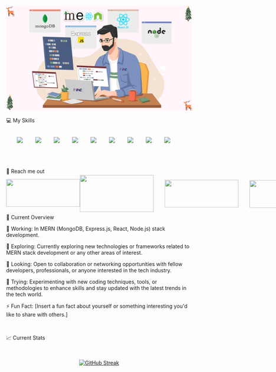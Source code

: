

![cover photo!](https://raw.githubusercontent.com/kazirauf/kazirauf/main/Black%20and%20Pink%20Gradient%20Motivational%20Quote%20Desktop%20Wallpaper.png)

💻 My Skills

<br/>
 <div align="center">
        <div>
          <img width="45px" style="margin-right: 30px;"  src="https://upload.wikimedia.org/wikipedia/commons/thumb/d/d5/CSS3_logo_and_wordmark.svg/640px-CSS3_logo_and_wordmark.svg.png" />
          <img width="60px" style="margin-right: 30px;" src="https://upload.wikimedia.org/wikipedia/commons/thumb/6/61/HTML5_logo_and_wordmark.svg/800px-HTML5_logo_and_wordmark.svg.png" />
          <img width="60px" style="margin-right: 30px;" src="https://upload.wikimedia.org/wikipedia/commons/thumb/b/b2/Bootstrap_logo.svg/800px-Bootstrap_logo.svg.png" />
          <img width="70px" style="margin-right: 30px;" src="https://static-00.iconduck.com/assets.00/tailwind-css-icon-512x307-1v56l8ed.png" />
          <img width="60px" style="margin-right: 30px;" src="https://upload.wikimedia.org/wikipedia/commons/thumb/a/a7/React-icon.svg/1200px-React-icon.svg.png" />
          <img width="70px" style="margin-right: 30px;" src="https://miro.medium.com/v2/resize:fit:512/1*doAg1_fMQKWFoub-6gwUiQ.png" />
          <img width="60px" style="margin-right: 30px;" src="https://upload.wikimedia.org/wikipedia/commons/thumb/6/6a/JavaScript-logo.png/768px-JavaScript-logo.png" />
          <img width="60px" style="margin-right: 30px;" src="https://upload.wikimedia.org/wikipedia/commons/thumb/d/d9/Node.js_logo.svg/2560px-Node.js_logo.svg.png" />
          <img width="60px" style="margin-right: 30px;" src="https://miro.medium.com/v2/resize:fit:300/1*R4c8lHBHuH5qyqOtZb3h-w.png" />
        </div>
      </div>
 


<br/>
<br/>
<br/>

📧 Reach me out
<div align="center" style="display: flex; justify-content: space-between; align-items: center; height: 80px;">

  <a href="https://www.linkedin.com/in/kazi-rauf-elahi-a47a78250/" target="_blank">
    <img width="200px" height="75px" style="margin-bottom: 7px;" src="https://i.ibb.co/bNxy6gP/l-removebg-preview.png" />
  </a>

  <a href="https://www.instagram.com/kazirauf8919/" target="_blank">
    <img width="200px" height="100px" style="margin-right: 30px;" src="https://i.ibb.co/BKBvrfM/i-removebg-preview.png" />
  </a>

  <a href="https://www.facebook.com/profile.php?id=100075923125510" target="_blank">
    <img width="200px" height="75px" style="margin-right: 30px;" src="https://i.ibb.co/2NpWCN9/f-removebg-preview.png" />
  </a>
  <br/>
  <br/>
  <br/>

  <img width="200px" height="75px" style="margin-right: 30px;" src="https://i.ibb.co/yN2LVvw/p-removebg-preview.png" />

  <img width="200px" height="75px" style="margin-right: 30px;" src="https://i.ibb.co/z71wj6g/e-removebg-preview.png" />

</div>



👀 Current Overview

🔭 Working: In MERN (MongoDB, Express.js, React, Node.js) stack development.

🌱 Exploring: Currently exploring new technologies or frameworks related to MERN stack development or any other areas of interest.

👯 Looking: Open to collaboration or networking opportunities with fellow developers, professionals, or anyone interested in the tech industry.

🤔 Trying: Experimenting with new coding techniques, tools, or methodologies to enhance skills and stay updated with the latest trends in the tech world.

⚡ Fun Fact: [Insert a fun fact about yourself or something interesting you'd like to share with others.]

<br/>

📈 Current Stats

<br/>

<div align="center">
 
 [![GitHub Streak](https://github-readme-streak-stats.herokuapp.com?user=kazirauf)](https://git.io/streak-stats)
</div>


<br/>


